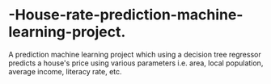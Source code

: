 # -House-rate-prediction-machine-learning-project.
A prediction machine learning project which using a decision tree regressor predicts a house's price using various parameters i.e. area, local population, average income, literacy rate, etc.
